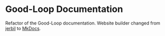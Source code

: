 # Good-Loop Documentation

Refactor of the Good-Loop documentation. Website builder changed from [jerbil](https://github.com/good-loop/jerbil) to [MkDocs](https://www.mkdocs.org/).